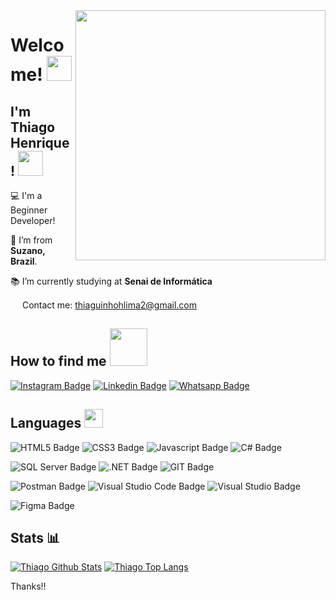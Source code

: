 <img align="right" width="400" height="400" src="https://media.giphy.com/media/IThjAlJnD9WNO/giphy.gif">

# Welcome! <img src=https://github.com/TheDudeThatCode/TheDudeThatCode/blob/master/Assets/Hi.gif width="40">

 

## I'm Thiago Henrique! <img src=https://github.com/TheDudeThatCode/TheDudeThatCode/blob/master/Assets/Developer.gif width="40">

 

:computer: I'm a Beginner Developer!

:house_with_garden: I’m from **Suzano, Brazil**.

:books: I’m currently studying at **Senai de Informática**

<img src=https://github.com/TheDudeThatCode/TheDudeThatCode/blob/master/Assets/Gmail.svg width="15"> Contact me: thiaguinhohlima2@gmail.com

 

## How to find me <img src=https://github.com/TheDudeThatCode/TheDudeThatCode/blob/master/Assets/Handshake.gif width="60">

[![Instagram Badge](https://img.shields.io/badge/Instagram-E4405F?style=for-the-badge&logo=instagram&logoColor=white&target=_blank)](https://www.instagram.com/rike_thiagx/) [![Linkedin Badge](https://img.shields.io/badge/LinkedIn-0077B5?style=for-the-badge&logo=linkedin&logoColor=white&target=_blank)](https://www.linkedin.com/in/thiago-henrique-855616213/) [![Whatsapp Badge](	https://img.shields.io/badge/WhatsApp-25D366?style=for-the-badge&logo=whatsapp&logoColor=white&target=_blank)](wa.me/5511969801353) 




## Languages <img src=https://github.com/TheDudeThatCode/TheDudeThatCode/blob/master/Assets/Medal.gif width="30">
![HTML5 Badge](https://img.shields.io/badge/HTML5-E34F26?style=for-the-badge&logo=html5&logoColor=white) ![CSS3 Badge](https://img.shields.io/badge/CSS3-1572B6?style=for-the-badge&logo=css3&logoColor=white) ![Javascript Badge](https://img.shields.io/badge/JavaScript-F7DF1E?style=for-the-badge&logo=javascript&logoColor=black) ![C# Badge](https://img.shields.io/badge/C%23-239120?style=for-the-badge&logo=c-sharp&logoColor=white)

![SQL Server Badge](https://img.shields.io/badge/Microsoft%20SQL%20Sever-CC2927?style=for-the-badge&logo=microsoft%20sql%20server&logoColor=white) ![.NET Badge](https://img.shields.io/badge/.NET-512BD4?style=for-the-badge&logo=dotnet&logoColor=white) ![GIT Badge](https://img.shields.io/badge/Git-F05032?style=for-the-badge&logo=git&logoColor=white) 

![Postman Badge](https://img.shields.io/badge/Postman-FF6C37?style=for-the-badge&logo=Postman&logoColor=white) ![Visual Studio Code Badge](https://img.shields.io/badge/Visual_Studio_Code-0078D4?style=for-the-badge&logo=visual%20studio%20code&logoColor=white) ![Visual Studio Badge](https://img.shields.io/badge/Visual_Studio-5C2D91?style=for-the-badge&logo=visual%20studio&logoColor=white)

![Figma Badge](https://img.shields.io/badge/Figma-F24E1E?style=for-the-badge&logo=figma&logoColor=white)



## Stats :bar_chart:
[![Thiago Github Stats](https://github-readme-stats.vercel.app/api?username=rike-thiago&theme=chartreuse-dark&show_icons=true)](https://github.com/rike-thiago/github-readme-stats) 
[![Thiago Top Langs](https://github-readme-stats.vercel.app/api/top-langs/?username=rike-thiago&theme=chartreuse-dark)](https://github.com/rike-thiago/github-readme-stats)

Thanks!!
